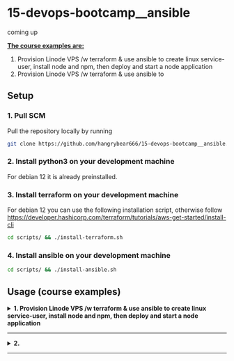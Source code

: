 # 15-devops-bootcamp__ansible
coming up

<b><u>The course examples are:</u></b>
1. Provision Linode VPS /w terraform & use ansible to create linux service-user, install node and npm, then deploy and start a node application
2. Provision Linode VPS /w terraform & use ansible to

<!-- <b><u>The exercise projects are:</u></b> -->

## Setup

### 1. Pull SCM

Pull the repository locally by running
```bash
git clone https://github.com/hangrybear666/15-devops-bootcamp__ansible.git
```
### 2. Install python3 on your development machine

For debian 12 it is already preinstalled.

### 3. Install terraform on your development machine

For debian 12 you can use the following installation script, otherwise follow https://developer.hashicorp.com/terraform/tutorials/aws-get-started/install-cli
```bash
cd scripts/ && ./install-terraform.sh
```

### 4. Install ansible on your development machine

```bash
cd scripts/ && ./install-ansible.sh
```
<!--
### 5. Setup environment variables with your credentials

```bash
cd scripts/ && ./setup-env-vars.sh
``` -->

## Usage (course examples)

<details closed>
<summary><b>1. Provision Linode VPS /w terraform & use ansible to create linux service-user, install node and npm, then deploy and start a node application</b></summary>

#### a. Create 1-n Linode VPS Servers by following the bonus project 2) in the terraform repo

https://github.com/hangrybear666/12-devops-bootcamp__terraform.git

#### b. Add remote VPS address to .ssh/known_hosts to avoid Host Key Checking prompt during ansible playbook execution

```bash
# for each of your linodes
ssh-keyscan -H 3.xxx.xxx.247 >> ~/.ssh/known_hosts
```

#### c.


```bash
cd 01-linode-deploy-node-app/

```

</details>

-----

<details closed>
<summary><b>2. </b></summary>


</details>

-----

